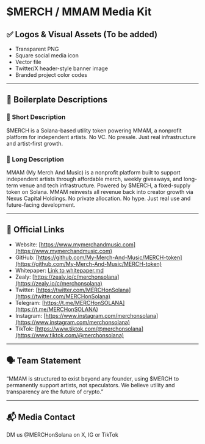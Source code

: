# $MERCH / MMAM Media Kit

## ✅ Logos & Visual Assets (To be added)
- Transparent PNG 
- Square social media icon
- Vector file
- Twitter/X header-style banner image
- Branded project color codes

---

## 📝 Boilerplate Descriptions

### 📌 Short Description
$MERCH is a Solana-based utility token powering MMAM, a nonprofit platform for independent artists. No VC. No presale. Just real infrastructure and artist-first growth.

### 📌 Long Description
MMAM (My Merch And Music) is a nonprofit platform built to support independent artists through affordable merch, weekly giveaways, and long-term venue and tech infrastructure. Powered by $MERCH, a fixed-supply token on Solana. MMAM reinvests all revenue back into creator growth via Nexus Capital Holdings. No private allocation. No hype. Just real use and future-facing development.

---

## 🔗 Official Links
- Website: [https://www.mymerchandmusic.com](https://www.mymerchandmusic.com)
- GitHub: [https://github.com/My-Merch-And-Music/MERCH-token](https://github.com/My-Merch-And-Music/MERCH-token)
- Whitepaper: [Link to whitepaper.md](./whitepaper.md)
- Zealy: [https://zealy.io/c/merchonsolana](https://zealy.io/c/merchonsolana)
- Twitter: [https://twitter.com/MERCHonSolana](https://twitter.com/MERCHonSolana)
- Telegram: [https://t.me/MERCHonSOLANA](https://t.me/MERCHonSOLANA)
- Instagram: [https://www.instagram.com/merchonsolana](https://www.instagram.com/merchonsolana)
- TikTok: [https://www.tiktok.com/@merchonsolana](https://www.tiktok.com/@merchonsolana)

---

## 🗣 Team Statement
“MMAM is structured to exist beyond any founder, using $MERCH to permanently support artists, not speculators. We believe utility and transparency are the future of crypto.”

---

## 📬 Media Contact
DM us @MERCHonSolana on X, IG or TikTok
